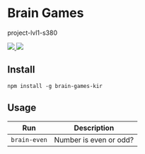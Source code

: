 # Brain Games
project-lvl1-s380


<a href="https://codeclimate.com/github/ekiryutin/project-lvl1-s380/maintainability">
  <img src="https://api.codeclimate.com/v1/badges/75631dad01480cdcf2f3/maintainability" />
</a>

<a href="https://travis-ci.org/ekiryutin/project-lvl1-s380">
  <img src="https://travis-ci.org/ekiryutin/project-lvl1-s380.svg?branch=master" />
</a>

## Install
```npm install -g brain-games-kir```

## Usage

| Run    | Description |
| -----------------   | ----------- |
| ```brain-even```    | Number is even or odd? |
